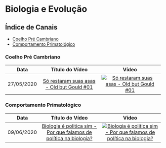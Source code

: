 # Biologia e Evolução

## Índice de Canais

* [Coelho Pré Cambriano](#Coelho-pré-cambriano)
* [Comportamento Primatológico](#Comportamento-primatológico)

### Coelho Pré Cambriano

| Data | Título do Vídeo                                                                                      | Vídeo |
| -------|:----------------------------------------------------------------------------------------------------:|:-----:|
| 27/05/2020 | [Só restaram suas asas - Old but Gould #01](https://www.youtube.com/watch?v=LKnSiJlmmng) | [![Só restaram suas asas - Old but Gould #01](https://img.youtube.com/vi/LKnSiJlmmng/mqdefault.jpg)](http://www.youtube.com/watch?v=LKnSiJlmmng)|

### Comportamento Primatológico

| Data | Título do Vídeo                                                                                      | Vídeo |
| -------|:----------------------------------------------------------------------------------------------------:|:-----:|
| 09/06/2020 | [Biologia é politica sim - Por que falamos de política na biologia?](https://www.youtube.com/watch?v=4wA_J4x0AIU) | [![Biologia é politica sim - Por que falamos de política na biologia?](https://img.youtube.com/vi/4wA_J4x0AIU/mqdefault.jpg)](http://www.youtube.com/watch?v=4wA_J4x0AIU)|
